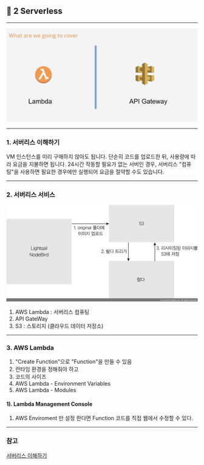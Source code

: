 ## 🍷 2 Serverless 

---

![](image/2025-01-23-03-33-31.png)

---

### 1. 서버리스 이해하기
VM 인스턴스를 미리 구매하지 않아도 됩니다.
단순히 코드를 업로드한 뒤, 사용량에 따라 요금을 지불하면 됩니다. 
24시간 작동할 필요가 없는 서버인 경우, 서버리스 "컴퓨팅"을 사용하면 필요한 경우에만 실행되어 요금을 절약할 수도 있습니다.

---

### 2. 서버리스 서비스

![](image/2025-01-23-02-03-37.png)

1. AWS Lambda : 서버리스 컴퓨팅
2. API GateWay
3. S3 : 스토리지 (클라우드 데이터 저장소)

---

### 3. AWS Lambda

1. "Create Function"으로 "Function"을 만들 수 있음
2. 런타임 환경을 정해줘야 하고
3. 코드의 사이즈 
4. AWS Lambda - Environment Variables
5. AWS Lambda - Modules


#### 1). Lambda Management Console
1. AWS Enviroment 만 설정 한다면 Function 코드를 직접 웹에서 수정할 수 있다.


---

### 참고

[서버리스 이해하기](https://thebook.io/080334/0548/)